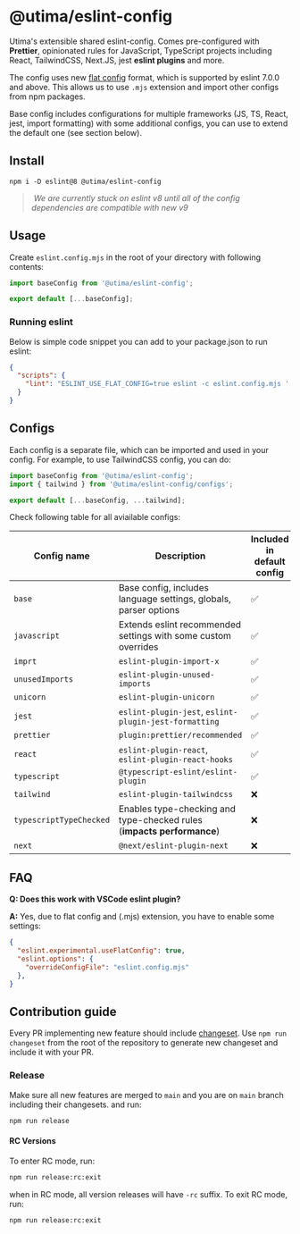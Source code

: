 # @utima/eslint-config
Utima's extensible shared eslint-config. Comes pre-configured with **Prettier**, opinionated rules for JavaScript, TypeScript projects including React, TailwindCSS, Next.JS, jest **eslint plugins** and more.

The config uses new [flat config](https://eslint.org/docs/user-guide/configuring/configuration-files#configuration-file-formats) format, which is supported by eslint 7.0.0 and above. This allows us to use `.mjs` extension and import other configs from npm packages.

Base config includes configurations for multiple frameworks (JS, TS, React, jest, import formatting) with some additional configs, you can use to extend the default one (see section below).

## Install
```
npm i -D eslint@8 @utima/eslint-config
```

> *We are currently stuck on eslint v8 until all of the config dependencies are compatible with new v9*

## Usage
Create `eslint.config.mjs` in the root of your directory with following contents:

```js
import baseConfig from '@utima/eslint-config';

export default [...baseConfig];
```

### Running eslint
Below is simple code snippet you can add to your package.json to run eslint:

```json
{
  "scripts": {
    "lint": "ESLINT_USE_FLAT_CONFIG=true eslint -c eslint.config.mjs './**/*.{js,ts,jsx,tsx,cjs,mjs}'",
  }
}
```

## Configs

Each config is a separate file, which can be imported and used in your config. For example, to use TailwindCSS config, you can do:

```js
import baseConfig from '@utima/eslint-config';
import { tailwind } from '@utima/eslint-config/configs';

export default [...baseConfig, ...tailwind];
```

Check following table for all aviailable configs:

| Config name             | Description                                                                                           | Included in default config |
|-------------------------|-------------------------------------------------------------------------------------------------------|----------------------------|
| `base`                    | Base config, includes language settings, globals, parser options                                      | ✅                          |
| `javascript`              | Extends eslint recommended settings with some custom overrides                                        | ✅                          |
| `imprt`                   | `eslint-plugin-import-x`                                                                              | ✅                          |
| `unusedImports`           | `eslint-plugin-unused-imports`                                                                        | ✅                          |
| `unicorn`                 | `eslint-plugin-unicorn`                                                                               | ✅                          |
| `jest`                    | `eslint-plugin-jest`, `eslint-plugin-jest-formatting`                                                 | ✅                          |
| `prettier`                | `plugin:prettier/recommended`                                                                         | ✅                          |
| `react`                   | `eslint-plugin-react`, `eslint-plugin-react-hooks`                                                    | ✅                          |
| `typescript`              | `@typescript-eslint/eslint-plugin`                                                                    | ✅                          |
| `tailwind`                | `eslint-plugin-tailwindcss`                                                                           | ❌                          |
| `typescriptTypeChecked`   | Enables type-checking and type-checked rules (**impacts performance**)                                | ❌                          |
| `next`                    | `@next/eslint-plugin-next`                                                                            | ❌                          |

## FAQ

**Q: Does this work with VSCode eslint plugin?**

**A:** Yes, due to flat config and (.mjs) extension, you have to enable some settings:

```json
{
  "eslint.experimental.useFlatConfig": true,
  "eslint.options": {
    "overrideConfigFile": "eslint.config.mjs"
  },
}
```

## Contribution guide

Every PR implementing new feature should include [changeset](https://github.com/changesets/changesets). Use `npm run changeset` from the root of the repository to generate new changeset and include it with your PR.

### Release

Make sure all new features are merged to `main` and you are on `main` branch including their changesets. and run:

```bash
npm run release
```

#### RC Versions

To enter RC mode, run:

```bash
npm run release:rc:exit
```

when in RC mode, all version releases will have `-rc` suffix. To exit RC mode, run:

```bash
npm run release:rc:exit
```
